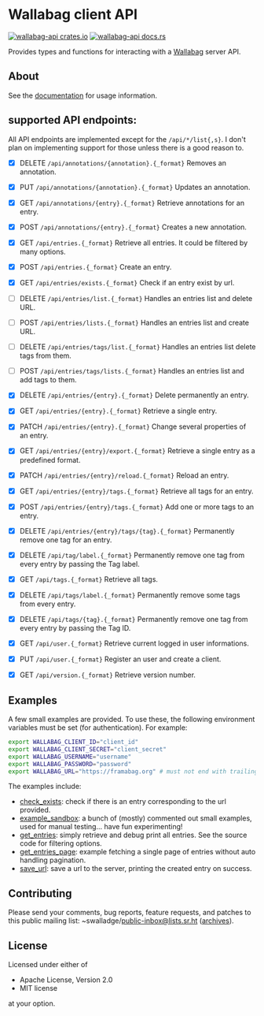 
# Wallabag client API

[![wallabag-api crates.io][cratesio-image]][cratesio]
[![wallabag-api docs.rs][docsrs-image]][docsrs]

Provides types and functions for interacting with a [Wallabag][wallabag] server API.


## About

See the [documentation][docsrs] for usage information.

## supported API endpoints:

All API endpoints are implemented except for the `/api/*/list{,s}`. I don't
plan on implementing support for those unless there is a good reason to.

- [X] DELETE `/api/annotations/{annotation}.{_format}`
      Removes an annotation.
- [X] PUT `/api/annotations/{annotation}.{_format}`
      Updates an annotation.
- [X] GET `/api/annotations/{entry}.{_format}`
      Retrieve annotations for an entry.
- [X] POST `/api/annotations/{entry}.{_format}`
      Creates a new annotation.
- [X] GET `/api/entries.{_format}`
      Retrieve all entries. It could be filtered by many options.
- [X] POST `/api/entries.{_format}`
      Create an entry.
- [X] GET `/api/entries/exists.{_format}`
      Check if an entry exist by url.
- [ ] DELETE `/api/entries/list.{_format}`
      Handles an entries list and delete URL.
- [ ] POST `/api/entries/lists.{_format}`
      Handles an entries list and create URL.
- [ ] DELETE `/api/entries/tags/list.{_format}`
      Handles an entries list delete tags from them.
- [ ] POST `/api/entries/tags/lists.{_format}`
      Handles an entries list and add tags to them.
- [X] DELETE `/api/entries/{entry}.{_format}`
      Delete permanently an entry.
- [X] GET `/api/entries/{entry}.{_format}`
      Retrieve a single entry.
- [X] PATCH `/api/entries/{entry}.{_format}`
      Change several properties of an entry.
- [X] GET `/api/entries/{entry}/export.{_format}`
      Retrieve a single entry as a predefined format.
- [X] PATCH `/api/entries/{entry}/reload.{_format}`
      Reload an entry.
- [X] GET `/api/entries/{entry}/tags.{_format}`
      Retrieve all tags for an entry.
- [X] POST `/api/entries/{entry}/tags.{_format}`
      Add one or more tags to an entry.
- [X] DELETE `/api/entries/{entry}/tags/{tag}.{_format}`
      Permanently remove one tag for an entry.
- [X] DELETE `/api/tag/label.{_format}`
      Permanently remove one tag from every entry by passing the Tag label.
- [X] GET `/api/tags.{_format}`
      Retrieve all tags.
- [X] DELETE `/api/tags/label.{_format}`
      Permanently remove some tags from every entry.
- [X] DELETE `/api/tags/{tag}.{_format}`
      Permanently remove one tag from every entry by passing the Tag ID.
- [X] GET `/api/user.{_format}`
      Retrieve current logged in user informations.
- [X] PUT `/api/user.{_format}`
      Register an user and create a client.
- [X] GET `/api/version.{_format}`
      Retrieve version number.


## Examples

A few small examples are provided. To use these, the following environment
variables must be set (for authentication). For example:

```sh
export WALLABAG_CLIENT_ID="client_id"
export WALLABAG_CLIENT_SECRET="client_secret"
export WALLABAG_USERNAME="username"
export WALLABAG_PASSWORD="password"
export WALLABAG_URL="https://framabag.org" # must not end with trailing slash
```

The examples include:

- [check_exists](examples/check_exists.rs): check if there is an entry
  corresponding to the url provided.
- [example_sandbox](examples/example_sandbox.rs): a bunch of (mostly) commented
  out small examples, used for manual testing... have fun experimenting!
- [get_entries](examples/get_entries.rs): simply retrieve and debug print all
  entries. See the source code for filtering options.
- [get_entries_page](examples/get_entries_page.rs): example fetching a single
  page of entries without auto handling pagination.
- [save_url](examples/save_url.rs): save a url to the server, printing the
  created entry on success.

## Contributing

Please send your comments, bug reports, feature requests,
and patches to this public mailing list:
~swalladge/public-inbox@lists.sr.ht ([archives](https://lists.sr.ht/~swalladge/public-inbox)).

## License

Licensed under either of

* Apache License, Version 2.0
* MIT license

at your option.



[wallabag]: https://wallabag.org/
[docsrs-image]: https://docs.rs/wallabag-api/badge.svg
[docsrs]: https://docs.rs/wallabag-api
[cratesio-image]: https://img.shields.io/crates/v/wallabag-api.svg
[cratesio]: https://crates.io/crates/wallabag-api
